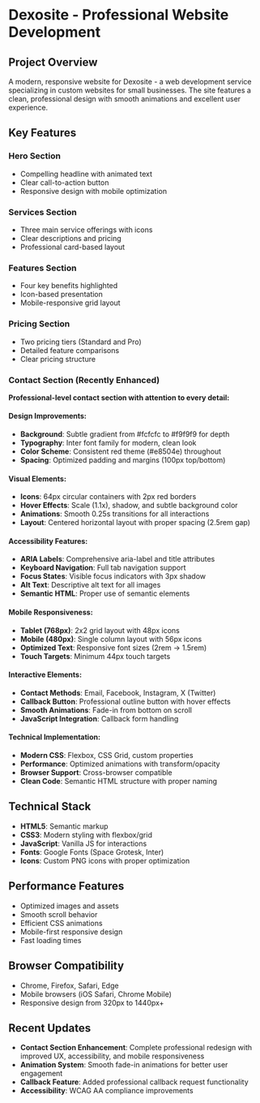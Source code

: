 # Dexosite - Professional Website Development

## Project Overview
A modern, responsive website for Dexosite - a web development service specializing in custom websites for small businesses. The site features a clean, professional design with smooth animations and excellent user experience.

## Key Features

### Hero Section
- Compelling headline with animated text
- Clear call-to-action button
- Responsive design with mobile optimization

### Services Section
- Three main service offerings with icons
- Clear descriptions and pricing
- Professional card-based layout

### Features Section
- Four key benefits highlighted
- Icon-based presentation
- Mobile-responsive grid layout

### Pricing Section
- Two pricing tiers (Standard and Pro)
- Detailed feature comparisons
- Clear pricing structure

### Contact Section (Recently Enhanced)
**Professional-level contact section with attention to every detail:**

#### Design Improvements:
- **Background**: Subtle gradient from #fcfcfc to #f9f9f9 for depth
- **Typography**: Inter font family for modern, clean look
- **Color Scheme**: Consistent red theme (#e8504e) throughout
- **Spacing**: Optimized padding and margins (100px top/bottom)

#### Visual Elements:
- **Icons**: 64px circular containers with 2px red borders
- **Hover Effects**: Scale (1.1x), shadow, and subtle background color
- **Animations**: Smooth 0.25s transitions for all interactions
- **Layout**: Centered horizontal layout with proper spacing (2.5rem gap)

#### Accessibility Features:
- **ARIA Labels**: Comprehensive aria-label and title attributes
- **Keyboard Navigation**: Full tab navigation support
- **Focus States**: Visible focus indicators with 3px shadow
- **Alt Text**: Descriptive alt text for all images
- **Semantic HTML**: Proper use of semantic elements

#### Mobile Responsiveness:
- **Tablet (768px)**: 2x2 grid layout with 48px icons
- **Mobile (480px)**: Single column layout with 56px icons
- **Optimized Text**: Responsive font sizes (2rem → 1.5rem)
- **Touch Targets**: Minimum 44px touch targets

#### Interactive Elements:
- **Contact Methods**: Email, Facebook, Instagram, X (Twitter)
- **Callback Button**: Professional outline button with hover effects
- **Smooth Animations**: Fade-in from bottom on scroll
- **JavaScript Integration**: Callback form handling

#### Technical Implementation:
- **Modern CSS**: Flexbox, CSS Grid, custom properties
- **Performance**: Optimized animations with transform/opacity
- **Browser Support**: Cross-browser compatible
- **Clean Code**: Semantic HTML structure with proper naming

## Technical Stack
- **HTML5**: Semantic markup
- **CSS3**: Modern styling with flexbox/grid
- **JavaScript**: Vanilla JS for interactions
- **Fonts**: Google Fonts (Space Grotesk, Inter)
- **Icons**: Custom PNG icons with proper optimization

## Performance Features
- Optimized images and assets
- Smooth scroll behavior
- Efficient CSS animations
- Mobile-first responsive design
- Fast loading times

## Browser Compatibility
- Chrome, Firefox, Safari, Edge
- Mobile browsers (iOS Safari, Chrome Mobile)
- Responsive design from 320px to 1440px+

## Recent Updates
- **Contact Section Enhancement**: Complete professional redesign with improved UX, accessibility, and mobile responsiveness
- **Animation System**: Smooth fade-in animations for better user engagement
- **Callback Feature**: Added professional callback request functionality
- **Accessibility**: WCAG AA compliance improvements 